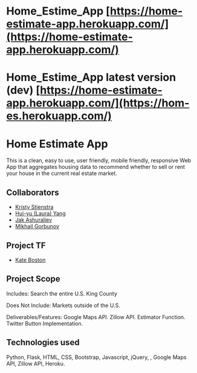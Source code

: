 # Home_Estime_App [https://home-estimate-app.herokuapp.com/](https://home-estimate-app.herokuapp.com/)
# Home_Estime_App latest version (dev) [https://home-estimate-app.herokuapp.com/](https://hom-es.herokuapp.com/)

# Home Estimate App

This is a clean, easy to use, user friendly, mobile friendly, responsive Web App that aggregates housing data to recommend whether to sell or rent your house in the current real estate market.

## Collaborators

- [Kristy Stienstra](https://github.com/KristyStien)
- [Hui-yu (Laura) Yang](https://github.com/huiyuandiknow)
- [Jak Ashuraliev](https://github.com/jak-ashuraliev)
- [Mikhail Gorbunov](https://github.com/mikleg)

## Project TF
- [Kate Boston](https://github.com/ktlnbstn)

## Project Scope

Includes:
Search the entire U.S.
King County

Does Not Include:
Markets outside of the U.S.

Deliverables/Features:
Google Maps API.
Zillow API.
Estimator Function.
Twitter Button Implementation.

## Technologies used

Python, Flask, HTML, CSS, Bootstrap, Javascript, jQuery, , Google Maps API, Zillow API, Heroku.


